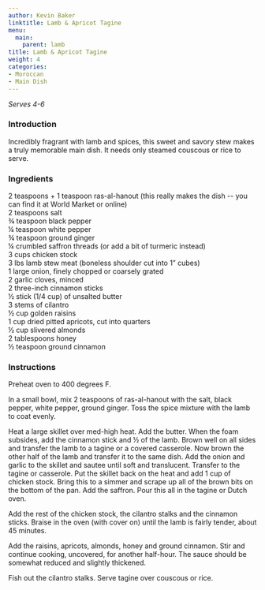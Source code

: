 ```yaml
---
author: Kevin Baker
linktitle: Lamb & Apricot Tagine
menu:
  main:
    parent: lamb
title: Lamb & Apricot Tagine
weight: 4
categories:
- Moroccan
- Main Dish
---
```

*Serves 4-6*

### Introduction

Incredibly fragrant with lamb and spices, this sweet and savory stew makes a truly memorable main dish. It needs only steamed couscous or rice to serve.

### Ingredients

<div class="ingredient-list">

2 teaspoons + 1 teaspoon ras-al-hanout (this really makes the dish -- you can find it at World Market or online)  
2 teaspoons salt  
¾ teaspoon black pepper  
¼ teaspoon white pepper  
¾ teaspoon ground ginger  
¼ crumbled saffron threads (or add a bit of turmeric instead)  
3 cups chicken stock  
3 lbs lamb stew meat (boneless shoulder cut into 1” cubes)  
1 large onion, finely chopped or coarsely grated  
2 garlic cloves, minced  
2 three-inch cinnamon sticks  
½ stick (1/4 cup) of unsalted butter  
3 stems of cilantro  
½ cup golden raisins  
1 cup dried pitted apricots, cut into quarters  
½ cup slivered almonds  
2 tablespoons honey  
½ teaspoon ground cinnamon      

</div>

### Instructions

Preheat oven to 400 degrees F.

In a small bowl, mix 2 teaspoons of ras-al-hanout with the salt, black pepper, white pepper, ground ginger. Toss the spice mixture with the lamb to coat evenly.

Heat a large skillet over med-high heat. Add the butter. When the foam subsides, add the cinnamon stick and ½ of the lamb. Brown well on all sides and transfer the lamb to a tagine or a covered casserole. Now brown the other half of the lamb and transfer it to the same dish. Add the onion and garlic to the skillet and sautee until soft and translucent. Transfer to the tagine or casserole. Put the skillet back on the heat and add 1 cup of chicken stock. Bring this to a simmer and scrape up all of the brown bits on the bottom of the pan. Add the saffron. Pour this all in the tagine or Dutch oven. 

Add the rest of the chicken stock, the cilantro stalks and the cinnamon sticks.  Braise in the oven (with cover on) until the lamb is fairly tender, about 45 minutes. 

Add the raisins, apricots, almonds, honey and ground cinnamon. Stir and continue cooking, uncovered, for another half-hour.  The sauce should be somewhat reduced and slightly thickened.

Fish out the cilantro stalks. Serve tagine over couscous or rice.